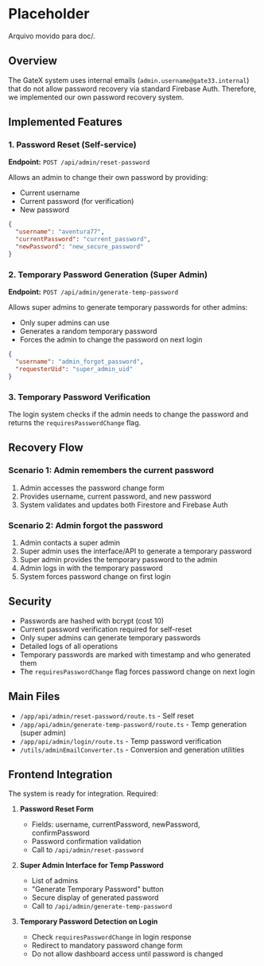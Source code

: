 
# Placeholder
Arquivo movido para doc/.

## Overview

The GateX system uses internal emails (`admin.username@gate33.internal`) that do not allow password recovery via standard Firebase Auth. Therefore, we implemented our own password recovery system.

## Implemented Features

### 1. Password Reset (Self-service)
**Endpoint:** `POST /api/admin/reset-password`

Allows an admin to change their own password by providing:
- Current username
- Current password (for verification)
- New password

```json
{
  "username": "aventura77",
  "currentPassword": "current_password",
  "newPassword": "new_secure_password"
}
```

### 2. Temporary Password Generation (Super Admin)
**Endpoint:** `POST /api/admin/generate-temp-password`

Allows super admins to generate temporary passwords for other admins:
- Only super admins can use
- Generates a random temporary password
- Forces the admin to change the password on next login

```json
{
  "username": "admin_forgot_password",
  "requesterUid": "super_admin_uid"
}
```

### 3. Temporary Password Verification
The login system checks if the admin needs to change the password and returns the `requiresPasswordChange` flag.

## Recovery Flow

### Scenario 1: Admin remembers the current password
1. Admin accesses the password change form
2. Provides username, current password, and new password
3. System validates and updates both Firestore and Firebase Auth

### Scenario 2: Admin forgot the password
1. Admin contacts a super admin
2. Super admin uses the interface/API to generate a temporary password
3. Super admin provides the temporary password to the admin
4. Admin logs in with the temporary password
5. System forces password change on first login

## Security

- Passwords are hashed with bcrypt (cost 10)
- Current password verification required for self-reset
- Only super admins can generate temporary passwords
- Detailed logs of all operations
- Temporary passwords are marked with timestamp and who generated them
- The `requiresPasswordChange` flag forces password change on next login

## Main Files

- `/app/api/admin/reset-password/route.ts` - Self reset
- `/app/api/admin/generate-temp-password/route.ts` - Temp generation (super admin)
- `/app/api/admin/login/route.ts` - Temp password verification
- `/utils/adminEmailConverter.ts` - Conversion and generation utilities

## Frontend Integration

The system is ready for integration. Required:

1. **Password Reset Form**
   - Fields: username, currentPassword, newPassword, confirmPassword
   - Password confirmation validation
   - Call to `/api/admin/reset-password`

2. **Super Admin Interface for Temp Password**
   - List of admins
   - "Generate Temporary Password" button
   - Secure display of generated password
   - Call to `/api/admin/generate-temp-password`

3. **Temporary Password Detection on Login**
   - Check `requiresPasswordChange` in login response
   - Redirect to mandatory password change form
   - Do not allow dashboard access until password is changed
